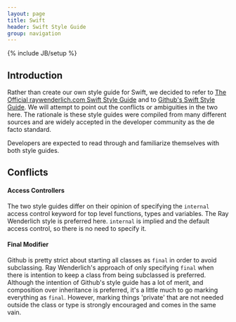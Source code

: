 ```yaml
---
layout: page
title: Swift
header: Swift Style Guide
group: navigation
---
```

{% include JB/setup %}

Introduction
-----------

Rather than create our own style guide for Swift, we decided to refer to
[The Official raywenderlich.com Swift Style Guide](https://github.com/raywenderlich/swift-style-guide) and to [Github's Swift Style Guide](https://github.com/github/swift-style-guide).  We will attempt to point out the conflicts or ambiguities in the two here.  The rationale is these style guides were compiled from many different sources and are widely accepted in the developer community as the de facto standard.

Developers are expected to read through and familiarize themselves with both style guides.

Conflicts
-----------

#### Access Controllers

The two style guides differ on their opinion of specifying the `internal` access control keyword for top level functions, types and variables.  The Ray Wenderlich style is preferred here.  `internal` is implied and the default access control, so there is no need to specify it.

#### Final Modifier

Github is pretty strict about starting all classes as `final` in order to avoid subclassing.  Ray Wenderlich's approach of only specifying `final` when there is intention to keep a class from being subclassed is preferred.  Although the intention of Github's style guide has a lot of merit, and composition over inheritance is preferred, it's a little much to go marking everything as `final`.  However, marking things 'private' that are not needed outside the class or type is strongly encouraged and comes in the same vain.
